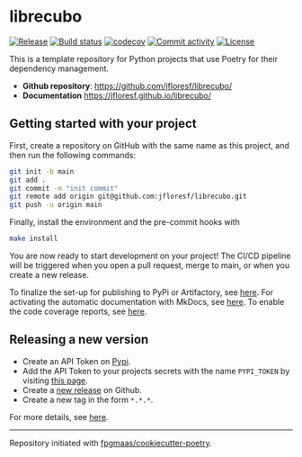 # librecubo

[![Release](https://img.shields.io/github/v/release/jfloresf/librecubo)](https://img.shields.io/github/v/release/jfloresf/librecubo)
[![Build status](https://img.shields.io/github/actions/workflow/status/jfloresf/librecubo/main.yml?branch=main)](https://github.com/jfloresf/librecubo/actions/workflows/main.yml?query=branch%3Amain)
[![codecov](https://codecov.io/gh/jfloresf/librecubo/branch/main/graph/badge.svg)](https://codecov.io/gh/jfloresf/librecubo)
[![Commit activity](https://img.shields.io/github/commit-activity/m/jfloresf/librecubo)](https://img.shields.io/github/commit-activity/m/jfloresf/librecubo)
[![License](https://img.shields.io/github/license/jfloresf/librecubo)](https://img.shields.io/github/license/jfloresf/librecubo)

This is a template repository for Python projects that use Poetry for their dependency management.

- **Github repository**: <https://github.com/jfloresf/librecubo/>
- **Documentation** <https://jfloresf.github.io/librecubo/>

## Getting started with your project

First, create a repository on GitHub with the same name as this project, and then run the following commands:

```bash
git init -b main
git add .
git commit -m "init commit"
git remote add origin git@github.com:jfloresf/librecubo.git
git push -u origin main
```

Finally, install the environment and the pre-commit hooks with

```bash
make install
```

You are now ready to start development on your project!
The CI/CD pipeline will be triggered when you open a pull request, merge to main, or when you create a new release.

To finalize the set-up for publishing to PyPi or Artifactory, see [here](https://fpgmaas.github.io/cookiecutter-poetry/features/publishing/#set-up-for-pypi).
For activating the automatic documentation with MkDocs, see [here](https://fpgmaas.github.io/cookiecutter-poetry/features/mkdocs/#enabling-the-documentation-on-github).
To enable the code coverage reports, see [here](https://fpgmaas.github.io/cookiecutter-poetry/features/codecov/).

## Releasing a new version

- Create an API Token on [Pypi](https://pypi.org/).
- Add the API Token to your projects secrets with the name `PYPI_TOKEN` by visiting [this page](https://github.com/jfloresf/librecubo/settings/secrets/actions/new).
- Create a [new release](https://github.com/jfloresf/librecubo/releases/new) on Github.
- Create a new tag in the form `*.*.*`.

For more details, see [here](https://fpgmaas.github.io/cookiecutter-poetry/features/cicd/#how-to-trigger-a-release).

---

Repository initiated with [fpgmaas/cookiecutter-poetry](https://github.com/fpgmaas/cookiecutter-poetry).
